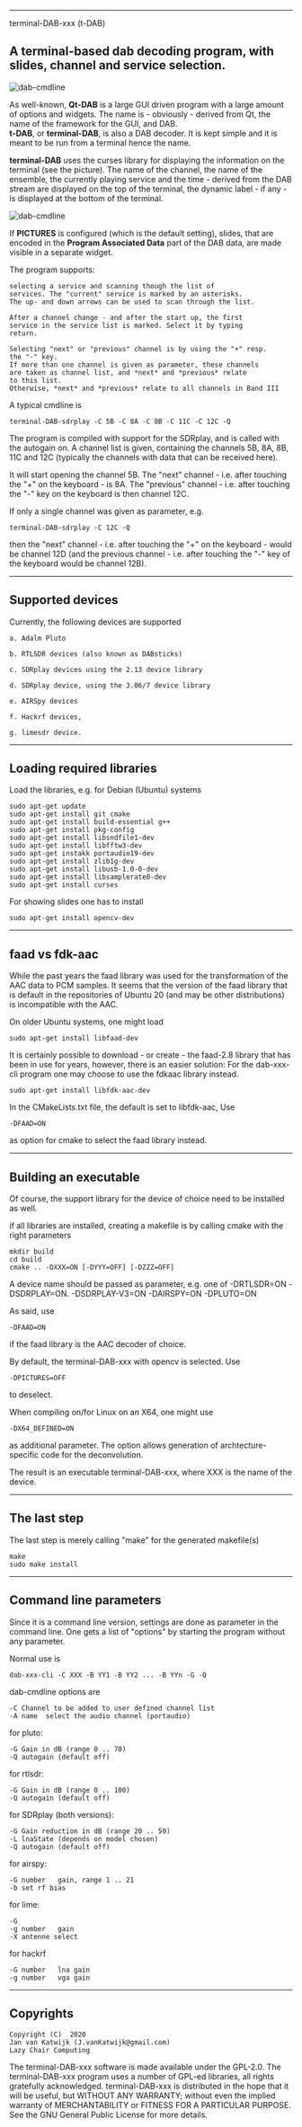 
-------------------------------------------------------------------------
terminal-DAB-xxx (t-DAB)

A terminal-based dab decoding program, with slides, channel and service selection.
-------------------------------------------------------------------------

![dab-cmdline](/terminal-dab-1.png?raw=true)

As well-known, **Qt-DAB** is a large GUI driven program with a
large amount of options and widgets.
The name is - obviously - derived from Qt, the name of the framework for
the GUI, and DAB.  
**t-DAB**, or **terminal-DAB**, is also a DAB decoder. It is kept simple
and it is meant to be run from a terminal hence the name.

**terminal-DAB** uses the curses library for displaying the information
on the terminal (see the picture).
The name of the channel, the name of the ensemble, the currently playing
service and the time - derived from the DAB stream are displayed
on the top of the terminal, the dynamic label - if any - is
displayed at the bottom of the terminal.

![dab-cmdline](/terminal-dab-2.png?raw=true)

If **PICTURES**  is configured (which is the default setting), slides,
that are encoded in the **Program Associated Data** part of the DAB data,
are made visible in a separate widget.


The program supports:

	selecting a service and scanning though the list of
	services. The "current" service is marked by an asterisks.
	The up- and down arrows can be used to scan through the list.

	After a channel change - and after the start up, the first
	service in the service list is marked. Select it by typing
	return.

	Selecting "next" or "previous" channel is by using the "+" resp.
	the "-" key.
	If more than one channel is given as parameter, these channels
	are taken as channel list, and *next* and *previous* relate
	to this list.
	Otherwise, *next* and *previous* relate to all channels in Band III

A typical cmdline is

	terminal-DAB-sdrplay -C 5B -C 8A -C 8B -C 11C -C 12C -Q

The program is compiled with support for the SDRplay, and is called
with the autogain on.
A channel list is given, containing the channels 5B, 8A, 8B, 11C and 12C
(typically the channels with data that can be received here).

It will start opening the channel 5B. The "next" channel - i.e. after
touching the "+" on the keyboard - is 8A.
The "previous" channel - i.e. after touching the "-" key on the keyboard
is then channel 12C.

If only a single channel was given as parameter, e.g.

	terminal-DAB-sdrplay -C 12C -Q

then the "next" channel - i.e. after touching the "+" on the keyboard -
would be channel 12D (and the previous channel - i.e. after touching the
"-" key of the keyboard would be channel 12B).

-------------------------------------------------------------------------
Supported devices
-------------------------------------------------------------------------

Currently, the following devices are supported

	a. Adalm Pluto

	b. RTLSDR devices (also known as DABsticks)

	c. SDRplay devices using the 2.13 device library

	d. SDRplay device, using the 3.06/7 device library

	e. AIRSpy devices

	f. Hackrf devices,

	g. limesdr device.

---------------------------------------------------------------------------
Loading required libraries
--------------------------------------------------------------------------

Load the libraries, e.g. for Debian (Ubuntu) systems


	sudo apt-get update
	sudo apt-get install git cmake
	sudo apt-get install build-essential g++
	sudo apt-get install pkg-config
	sudo apt-get install libsndfile1-dev
	sudo apt-get install libfftw3-dev
	sudo apt-get instakk portaudio19-dev 
	sudo apt-get install zlib1g-dev 
	sudo apt-get install libusb-1.0-0-dev
	sudo apt-get install libsamplerate0-dev
	sudo apt-get install curses

For showing slides one has to install

	sudo apt-get install opencv-dev

--------------------------------------------------------------------------
faad vs fdk-aac
--------------------------------------------------------------------------

While the past years the faad library was used for the transformation of the
AAC data to PCM samples. It seems that the version of the faad library
that is default in the repositories of Ubuntu 20 (and may be other
distributions) is incompatible with the AAC.

On older Ubuntu systems, one might load

	sudo apt-get install libfaad-dev

It is certainly possible to download - or create - the faad-2.8 library
that has been in use for years, however, there is an easier
solution:
For the dab-xxx-cli program one may choose to use the fdkaac library
instead.

	sudo apt-get install libfdk-aac-dev

In the CMakeLists.txt file, the default is set to libfdk-aac,
Use

	-DFAAD=ON

as option for cmake to select the faad library instead.

------------------------------------------------------------------------
Building an executable
------------------------------------------------------------------------

Of course, the support library for the device of choice need to
be installed as well.

if all libraries are installed, creating a makefile is by calling 
cmake with the right parameters

	mkdir build
	cd build
	cmake .. -DXXX=ON [-DYYY=OFF] [-DZZZ=OFF]

A device name should be passed as parameter, e.g. one of
	-DRTLSDR=ON 
	-DSDRPLAY=ON.
	-DSDRPLAY-V3=ON
	-DAIRSPY=ON
	-DPLUTO=ON

As said, use

	-DFAAD=ON

if the faad library is the AAC decoder of choice.

By default, the terminal-DAB-xxx with opencv is selected. Use

	-DPICTURES=OFF

to deselect.

When compiling on/for Linux on an X64, one might use

	-DX64_DEFINED=ON

as additional parameter. The option allows generation of 
archtecture-specific  code for the deconvolution.

The result is an executable terminal-DAB-xxx, where XXX is the name
of the device.

------------------------------------------------------------------------
The last step
------------------------------------------------------------------------

The last step is merely calling "make" for the generated makefile(s)

	make
	sudo make install

------------------------------------------------------------------------
Command line parameters
------------------------------------------------------------------------

Since it is a command line version, settings are done as parameter
in the command line.
One gets a list of "options" by starting the program without any parameter.

Normal use is

	dab-xxx-cli -C XXX -B YY1 -B YY2 ... -B YYn -G -Q

dab-cmdline options are

	-C Channel to be added to user defined channel list
	-A name	 select the audio channel (portaudio)

for pluto:

	-G Gain in dB (range 0 .. 70)
	-Q autogain (default off)

for rtlsdr:

	-G Gain in dB (range 0 .. 100)
	-Q autogain (default off)

for SDRplay (both versions):

	-G Gain reduction in dB (range 20 .. 59)
	-L lnaState (depends on model chosen)
	-Q autogain (default off)

for airspy:

	-G number	gain, range 1 .. 21
	-b set rf bias

for lime:

	-G
	-g number	gain
	-X antenne select

for hackrf

	-G number	lna gain
	-g number	vga gain

-------------------------------------------------------------------------
Copyrights
-------------------------------------------------------------------------
	
	Copyright (C)  2020
	Jan van Katwijk (J.vanKatwijk@gmail.com)
	Lazy Chair Computing

The terminal-DAB-xxx software is made available under the GPL-2.0. The terminal-DAB-xxx program uses a number of GPL-ed libraries, all rights gratefully acknowledged.
terminal-DAB-xxx is distributed in the hope that it will be useful, but WITHOUT ANY WARRANTY; without even the implied warranty of MERCHANTABILITY or FITNESS FOR A PARTICULAR PURPOSE.
See the GNU General Public License for more details.

